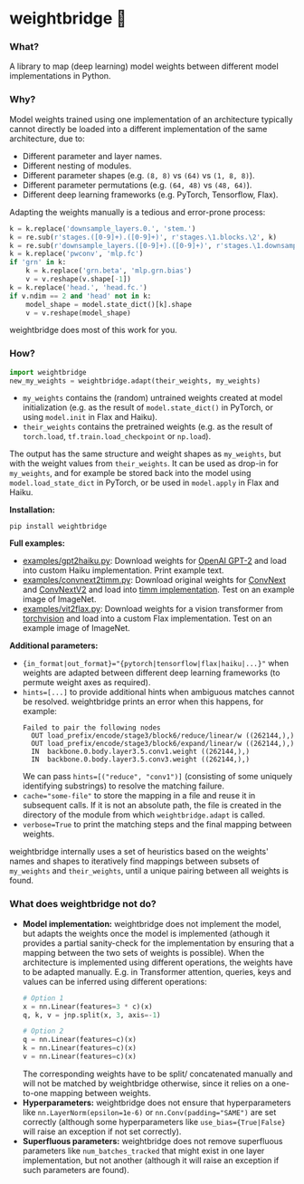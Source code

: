 # weightbridge :bridge_at_night:

### What?

A library to map (deep learning) model weights between different model implementations in Python.

### Why?

Model weights trained using one implementation of an architecture typically cannot directly be loaded into a different implementation of the same architecture, due to:

* Different parameter and layer names.
* Different nesting of modules.
* Different parameter shapes (e.g. `(8, 8)` vs `(64)` vs `(1, 8, 8)`).
* Different parameter permutations (e.g. `(64, 48)` vs `(48, 64)`).
* Different deep learning frameworks (e.g. PyTorch, Tensorflow, Flax).

Adapting the weights manually is a tedious and error-prone process:

```python
k = k.replace('downsample_layers.0.', 'stem.')
k = re.sub(r'stages.([0-9]+).([0-9]+)', r'stages.\1.blocks.\2', k)
k = re.sub(r'downsample_layers.([0-9]+).([0-9]+)', r'stages.\1.downsample.\2', k)
k = k.replace('pwconv', 'mlp.fc')
if 'grn' in k:
    k = k.replace('grn.beta', 'mlp.grn.bias')
    v = v.reshape(v.shape[-1])
k = k.replace('head.', 'head.fc.')
if v.ndim == 2 and 'head' not in k:
    model_shape = model.state_dict()[k].shape
    v = v.reshape(model_shape)
```

weightbridge does most of this work for you.

### How?

```python
import weightbridge
new_my_weights = weightbridge.adapt(their_weights, my_weights)
```

* `my_weights` contains the (random) untrained weights created at model initialization (e.g. as the result of `model.state_dict()` in PyTorch, or using `model.init` in Flax and Haiku).
* `their_weights` contains the pretrained weights (e.g. as the result of `torch.load`, `tf.train.load_checkpoint` or `np.load`).

The output has the same structure and weight shapes as `my_weights`, but with the weight values from `their_weights`. It can be used as drop-in for `my_weights`, and for example be stored back into the model using `model.load_state_dict` in PyTorch, or be used in `model.apply` in Flax and Haiku.

**Installation:**

```
pip install weightbridge
```

**Full examples:**

* [examples/gpt2haiku.py](https://github.com/fferflo/weightbridge/blob/master/examples/gpt2haiku.py): Download weights for [OpenAI GPT-2](https://huggingface.co/docs/transformers/v4.36.1/en/model_doc/gpt2) and load into custom Haiku implementation.
Print example text.
* [examples/convnext2timm.py](https://github.com/fferflo/weightbridge/blob/master/examples/convnext2timm.py): Download original weights for [ConvNext](https://github.com/facebookresearch/ConvNeXt) and
[ConvNextV2](https://github.com/facebookresearch/ConvNeXt-V2) and load into
[timm implementation](https://github.com/huggingface/pytorch-image-models/blob/main/timm/models/convnext.py). Test on an example image of ImageNet.
* [examples/vit2flax.py](https://github.com/fferflo/weightbridge/blob/master/examples/vit2flax.py): Download weights for a vision transformer from [torchvision](https://pytorch.org/vision/main/models/vision_transformer.html) and load into
a custom Flax implementation. Test on an example image of ImageNet.

**Additional parameters:**
* `{in_format|out_format}="{pytorch|tensorflow|flax|haiku|...}"` when weights are adapted between different deep learning frameworks (to permute weight axes as required).
* `hints=[...]` to provide additional hints when ambiguous matches cannot be resolved. weightbridge prints an error when this happens, for example:
  ```
  Failed to pair the following nodes
    OUT load_prefix/encode/stage3/block6/reduce/linear/w ((262144,),)
    OUT load_prefix/encode/stage3/block6/expand/linear/w ((262144,),)
    IN  backbone.0.body.layer3.5.conv1.weight ((262144,),)
    IN  backbone.0.body.layer3.5.conv3.weight ((262144,),)
  ```
  We can pass `hints=[("reduce", "conv1")]` (consisting of some uniquely identifying substrings) to resolve the matching failure.
* `cache="some-file"` to store the mapping in a file and reuse it in subsequent calls. If it is not an absolute path, the file is created in the directory of the
  module from which `weightbridge.adapt` is called.
* `verbose=True` to print the matching steps and the final mapping between weights.

weightbridge internally uses a set of heuristics based on the weights' names and shapes to iteratively find mappings between subsets of `my_weights` and `their_weights`, until a unique pairing between all weights is found.

### What does weightbridge not do?

* **Model implementation:** weightbridge does not implement the model, but adapts the weights once the model is implemented (athough it provides a partial sanity-check for the implementation by ensuring that a mapping between the two sets of weights is possible).
When the architecture is implemented using different operations, the weights have to be adapted manually. E.g. in Transformer attention, queries, keys and values can be inferred using different operations:
  ```python
  # Option 1
  x = nn.Linear(features=3 * c)(x)
  q, k, v = jnp.split(x, 3, axis=-1)
  
  # Option 2
  q = nn.Linear(features=c)(x)
  k = nn.Linear(features=c)(x)
  v = nn.Linear(features=c)(x)
  ```
  The corresponding weights have to be split/ concatenated manually and will not be matched by weightbridge otherwise, since it relies on a one-to-one mapping between weights.
* **Hyperparameters:** weightbridge does not ensure that hyperparameters like `nn.LayerNorm(epsilon=1e-6)` or `nn.Conv(padding="SAME")` are set correctly (although some hyperparameters like `use_bias={True|False}` will raise an exception if not set correctly).
* **Superfluous parameters:** weightbridge does not remove superfluous parameters like `num_batches_tracked` that might exist in one layer implementation, but not another (although it will raise an exception if such parameters are found).
